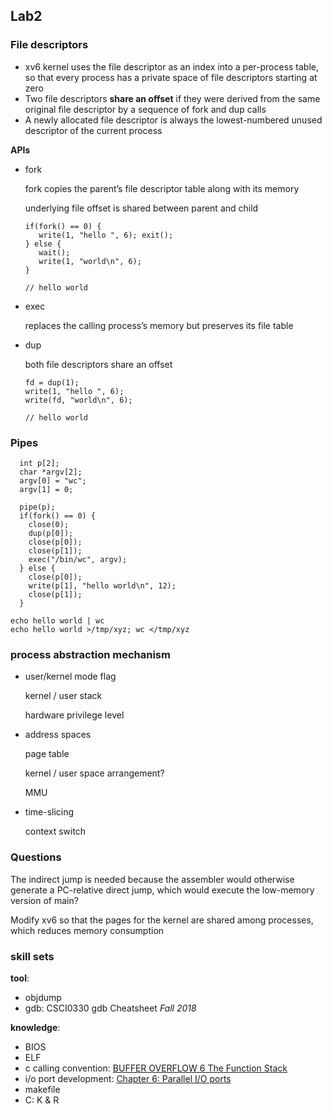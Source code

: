 

## Lab2

### **File descriptors**

- xv6 kernel uses the file descriptor as an index into a per-process table, so that every process has a private space of file descriptors starting at zero
- Two file descriptors **share an offset** if they were derived from the same original file descriptor by a sequence of fork and dup calls
- A newly allocated file descriptor is always the lowest-numbered unused descriptor of the current process

**APIs**

- fork

  fork copies the parent’s file descriptor table along with its memory

  underlying file offset is shared between parent and child

  ```
  if(fork() == 0) { 
     write(1, "hello ", 6); exit();
  } else {
     wait();
     write(1, "world\n", 6);
  }
  
  // hello world
  ```

- exec

  replaces the calling process’s memory but preserves its file table

- dup

  both file descriptors share an offset

  ```
  fd = dup(1);
  write(1, "hello ", 6); 
  write(fd, "world\n", 6);
  
  // hello world
  ```



### **Pipes**

```
  int p[2];
  char *argv[2];
  argv[0] = "wc"; 
  argv[1] = 0;

  pipe(p); 
  if(fork() == 0) {
    close(0);
    dup(p[0]);
    close(p[0]);
    close(p[1]);
    exec("/bin/wc", argv);
  } else {
    close(p[0]);
    write(p[1], "hello world\n", 12);
    close(p[1]);
  }
```

```
echo hello world | wc
echo hello world >/tmp/xyz; wc </tmp/xyz
```



### process abstraction mechanism

- user/kernel mode flag

  kernel / user stack

  hardware privilege level

- address spaces

  page table

  kernel / user space arrangement?

  MMU

- time-slicing

  context switch





### Questions

The indirect jump is needed because the assembler would otherwise generate a PC-relative direct jump, which would execute the low-memory version of main?



Modify xv6 so that the pages for the kernel are shared among processes, which reduces memory consumption





### skill sets

**tool**:

- objdump
- gdb: CSCI0330 gdb Cheatsheet *Fall 2018*

**knowledge**:

- BIOS
- ELF
- c calling convention: [BUFFER OVERFLOW 6 The Function Stack](https://www.tenouk.com/Bufferoverflowc/Bufferoverflow2a.html)
- i/o port development: [Chapter 6: Parallel I/O ports](https://users.ece.utexas.edu/~valvano/Volume1/E-Book/C6_MicrocontrollerPorts.htm)
- makefile
- C: K & R

